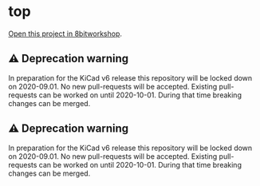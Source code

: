 top
=====

[Open this project in 8bitworkshop](http://8bitworkshop.com/redir.html?platform=verilog&githubURL=https%3A%2F%2Fgithub.com%2Fkeesj%2Ftop&file=top.v).




## :warning: Deprecation warning
In preparation for the KiCad v6 release this repository will be locked down on 2020-09.01. No new pull-requests will be accepted. Existing pull-requests can be worked on until 2020-10-01. During that time breaking changes can be merged.



## :warning: Deprecation warning

In preparation for the KiCad v6 release this repository will be locked down on 2020-09.01. No new pull-requests will be accepted. Existing pull-requests can be worked on until 2020-10-01. During that time breaking changes can be merged.

